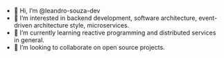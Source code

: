 - 👋 Hi, I’m @leandro-souza-dev
- 👀 I’m interested in backend development, software architecture, event-driven architecture style, microservices.
- 🌱 I’m currently learning reactive programming and distributed services in general.
- 💞️ I’m looking to collaborate on open source projects.

<!---
leandro-souza-dev/leandro-souza-dev is a ✨ special ✨ repository because its `README.md` (this file) appears on your GitHub profile.
You can click the Preview link to take a look at your changes.
--->
